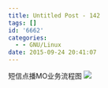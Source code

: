 ```yaml
---
title: Untitled Post - 142
tags: []
id: '6662'
categories:
  - - GNU/Linux
date: 2015-09-24 20:41:07
---
```


短信点播MO业务流程图
![](http://p.blog.csdn.net/images/p_blog_csdn_net/gnuhpc/598384/o_image_20_633951732428125000.png)